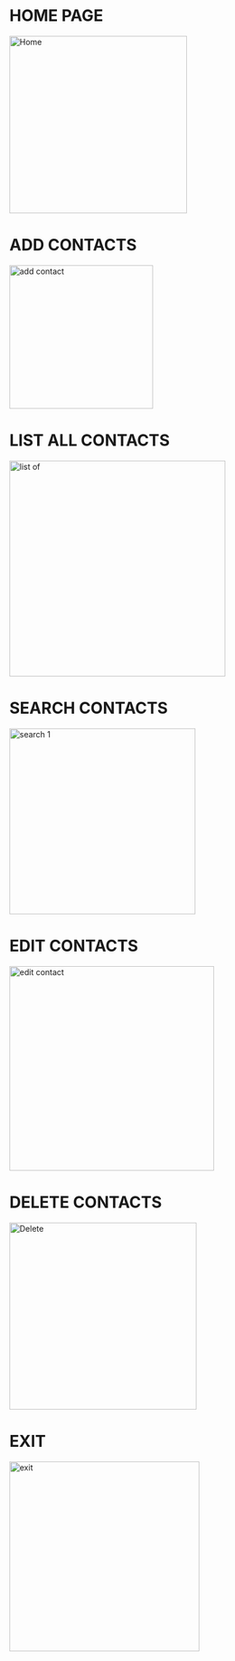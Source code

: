 # HOME PAGE

<img width="314" alt="Home" src="https://user-images.githubusercontent.com/98905874/154554875-b3381814-5e3f-471f-a588-bd5e4b7ad713.png">

# ADD CONTACTS

<img width="254" alt="add contact" src="https://user-images.githubusercontent.com/98905874/154554949-7035ea8e-2c47-47cf-9cd8-015703072dc7.png">

# LIST ALL CONTACTS

<img width="382" alt="list of" src="https://user-images.githubusercontent.com/98905874/154554979-d250f53f-666e-4e98-805a-41bb95eb216c.png">

# SEARCH CONTACTS

<img width="329" alt="search 1" src="https://user-images.githubusercontent.com/98905874/154555016-eca9a8e2-5751-4526-b97f-2cb7260251f7.png">

# EDIT CONTACTS

<img width="362" alt="edit contact" src="https://user-images.githubusercontent.com/98905874/154555050-fecc8457-8343-4a69-a0a1-3ad46edf3113.png">

# DELETE CONTACTS

<img width="331" alt="Delete" src="https://user-images.githubusercontent.com/98905874/154555087-2f7bbac4-708d-40a9-8648-4cd9a48c1e27.png">

# EXIT

<img width="336" alt="exit" src="https://user-images.githubusercontent.com/98905874/154555442-511b543e-6e0a-44ea-9c81-b2f785808f09.png">

